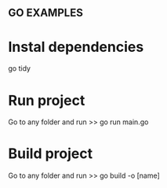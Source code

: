 ## GO EXAMPLES

# Instal dependencies

go tidy

# Run project

Go to any folder and run >> go run main.go

# Build project

Go to any folder and run >> go build -o [name]
